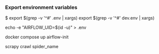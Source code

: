 ### Export environment variables

$ export $(grep -v '^#' .env | xargs)
export $(grep -v '^#' dev.env | xargs)

echo -e "AIRFLOW_UID=$(id -u)" > .env

docker compose up airflow-init



scrapy crawl spider_name